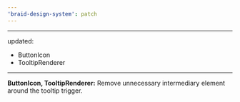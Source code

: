 ```yaml
---
'braid-design-system': patch
---
```


---
updated:
  - ButtonIcon
  - TooltipRenderer
---

**ButtonIcon, TooltipRenderer:** Remove unnecessary intermediary element around the tooltip trigger.
